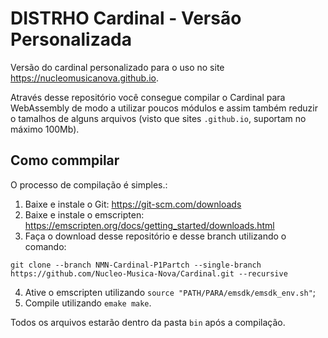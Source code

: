 # DISTRHO Cardinal - Versão Personalizada

Versão do cardinal personalizado para o uso no site https://nucleomusicanova.github.io. 

Através desse repositório você consegue compilar o Cardinal para WebAssembly de modo a utilizar poucos módulos e assim também reduzir o tamalhos de alguns arquivos (visto que sites `.github.io`, suportam no máximo 100Mb).


## Como commpilar

O processo de compilação é simples.:

1. Baixe e instale o Git: https://git-scm.com/downloads
2. Baixe e instale o emscripten: https://emscripten.org/docs/getting_started/downloads.html
3. Faça o download desse repositório e desse branch utilizando o comando:

```
git clone --branch NMN-Cardinal-P1Partch --single-branch https://github.com/Nucleo-Musica-Nova/Cardinal.git --recursive
```
4. Ative o emscripten utilizando `source "PATH/PARA/emsdk/emsdk_env.sh"`;
5. Compile utilizando `emake make`.

Todos os arquivos estarão dentro da pasta `bin` após a compilação.
